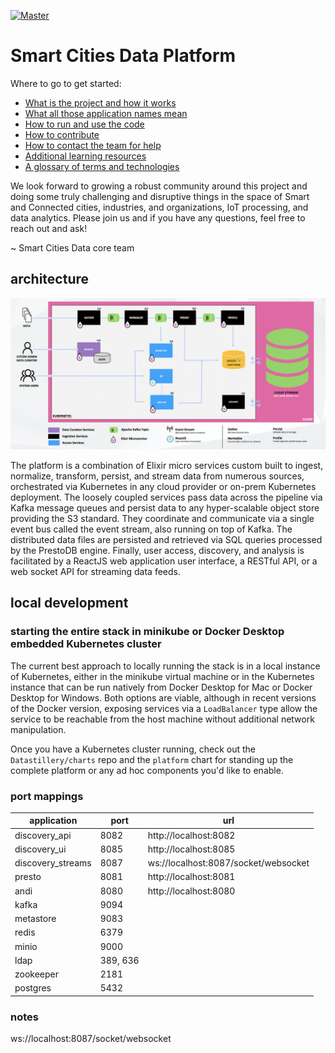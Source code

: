 [![Master](https://travis-ci.org/Datastillery/smartcitiesdata.svg?branch=master)](https://travis-ci.org/Datastillery/smartcitiesdata)

# Smart Cities Data Platform

Where to go to get started:
* [What is the project and how it works](https://github.com/Datastillery/smartcitiesdata/wiki/The-What)
* [What all those application names mean](https://github.com/Datastillery/smartcitiesdata/wiki/Names)
* [How to run and use the code](https://github.com/Datastillery/smartcitiesdata/wiki/Run)
* [How to contribute](https://github.com/Datastillery/smartcitiesdata/wiki/Contribute)
* [How to contact the team for help](https://github.com/Datastillery/smartcitiesdata/wiki/Contact)
* [Additional learning resources](https://github.com/Datastillery/smartcitiesdata/wiki/Resources)
* [A glossary of terms and technologies](https://github.com/Datastillery/smartcitiesdata/wiki/Glossary)

We look forward to growing a robust community around this project and doing some truly challenging and disruptive things in the space of Smart and Connected cities, industries, and organizations, IoT processing, and data analytics. Please join us and if you have any questions, feel free to reach out and ask!

~ Smart Cities Data core team

## architecture
![scdp architecture diagram](./scdp_arch.png?raw=true "scdp architecture")

The platform is a combination of Elixir micro services custom built to ingest, normalize, transform,
persist, and stream data from numerous sources, orchestrated via Kubernetes in any cloud provider or
on-prem Kubernetes deployment. The loosely coupled services pass data across the pipeline via Kafka
message queues and persist data to any hyper-scalable object store providing the S3 standard. They
coordinate and communicate via a single event bus called the event stream, also running on top of Kafka. The distributed data
files are persisted and retrieved via SQL queries processed by the PrestoDB engine.
Finally, user access, discovery, and analysis is facilitated by a ReactJS web application user interface,
a RESTful API, or a web socket API for streaming data feeds.

## local development
### starting the entire stack in minikube or Docker Desktop embedded Kubernetes cluster
The current best approach to locally running the stack is in a local instance of Kubernetes, either in the minikube virtual machine or in the Kubernetes instance that can be run natively from Docker Desktop for Mac or Docker Desktop for Windows. Both options are viable, although in recent versions of the Docker version, exposing services via a `LoadBalancer` type allow the service to be reachable from the host machine without additional network manipulation.

Once you have a Kubernetes cluster running, check out the `Datastillery/charts` repo and the `platform` chart for standing up the complete platform or any ad hoc components you'd like to enable.


### port mappings
| application       | port     | url                                  |
| ----------------- | -------- | ------------------------------------ |
| discovery_api     | 8082     | http://localhost:8082                |
| discovery_ui      | 8085     | http://localhost:8085                |
| discovery_streams | 8087     | ws://localhost:8087/socket/websocket |
| presto            | 8081     | http://localhost:8081                |
| andi              | 8080     | http://localhost:8080                |
| kafka             | 9094     |                                      |
| metastore         | 9083     |                                      |
| redis             | 6379     |                                      |
| minio             | 9000     |                                      |
| ldap              | 389, 636 |                                      |
| zookeeper         | 2181     |                                      |
| postgres          | 5432     |                                      |

### notes
ws://localhost:8087/socket/websocket
